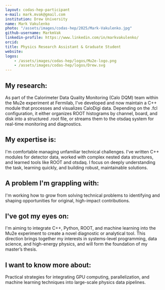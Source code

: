 ```yaml
---
layout: codas-hep-participant
e-mail: mark.mvak@gmail.com
institution: Drew University
name: Mark Vakulenko
photo: "/assets/images/codas-hep/2025/Mark-Vakulenko.jpg"
github-username: MarkmVak
linkedin-profile: https://www.linkedin.com/in/markvakulenko/
orcid:
title: Physics Research Assistant & Graduate Student
website:
logos:
    - /assets/images/codas-hep/logos/Mu2e-logo.png
    - /assets/images/codas-hep/logos/Drew.svg
---
```


## My research:
As part of the Calorimeter Data Quality Monitoring (Calo DQM) team within the Mu2e experiment at Fermilab, I've developed and now maintain a C++ module that processes and visualizes CaloDigi data. Depending on the .fcl configuration, it either organizes ROOT histograms by channel, board, and disk into a structured .root file, or streams them to the otsdaq system for real-time monitoring and diagnostics.

## My expertise is:
I'm comfortable managing unfamiliar technical challenges. I've written C++ modules for detector data, worked with complex nested data structures, and learned tools like ROOT and otsdaq. I focus on deeply understanding the task, learning quickly, and building robust, maintainable solutions.

## A problem I'm grappling with:
I'm working how to grow from solving technical problems to identifying and shaping opportunities for original, high-impact contributions.

## I've got my eyes on:
I'm aiming to integrate C++, Python, ROOT, and machine learning into the Mu2e experiment to create a novel diagnostic or analytical tool. This direction brings together my interests in systems-level programming, data science, and high-energy physics, and will form the foundation of my master’s thesis.

## I want to know more about:
Practical strategies for integrating GPU computing, parallelization, and machine learning techniques into large-scale physics data pipelines.
